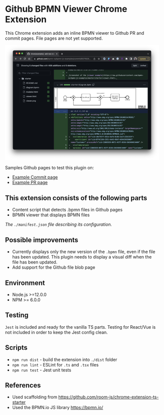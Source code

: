 # Github BPMN Viewer Chrome Extension

This Chrome extension adds an inline BPMN viewer to Github PR and commit pages. File pages are not yet supported.

![Screenshot](doc/screenshot.png)

Samples Github pages to test this plugin on:

- [Example Commit page](https://github.com/bpmn-io/bpmn-js-examples/commit/607f826eb1e18649b2bdc527c3c08ef47a19f20f)
- [Example PR page](https://github.com/bpmn-io/bpmn-js/commit/12a10902ba52b60488d5ddf77b845679df21e656)

## This extension consists of the following parts

* Content script that detects .bpmn files in Github pages
* BPMN viewer that displays BPMN files

_The `./manifest.json` file describing its configuration._

## Possible improvements

* Currently displays only the new version of the `.bpmn` file, even if the file has been updated. This plugin needs to display a visual diff when the file has been updated.
* Add support for the Github file blob page

## Environment

* Node.js >=12.0.0
* NPM >= 6.0.0

## Testing

`Jest` is included and ready for the vanilla TS parts. Testing for React/Vue is not included in order to keep the Jest config clean.

## Scripts

* `npm run dist` - build the extension into `./dist` folder
* `npm run lint` - ESLint for `.ts` and `.tsx` files
* `npm run test` - Jest unit tests

## References

* Used scaffolding from https://github.com/room-js/chrome-extension-ts-starter
* Used the BPMN.io JS library https://bpmn.io/
